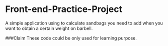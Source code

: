 Front-end-Practice-Project
==========================

A simple application using to calculate sandbags you need to add when you want to obtain a certain weight on barbell.


###Claim
These code could be only used for learning purpose.

